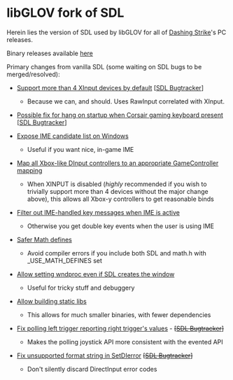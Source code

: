libGLOV fork of SDL
========================

Herein lies the version of SDL used by libGLOV for all of [Dashing Strike](http://www.dashingstrike.com)'s PC releases.

Binary releases available [here](https://jimbly.github.io/SDL/)

Primary changes from vanilla SDL (some waiting on SDL bugs to be merged/resolved):
* [Support more than 4 XInput devices by default](https://github.com/Jimbly/SDL/commit/514850fc0618f91e5aba78d34763ba4287bf93e4) [[SDL Bugtracker](https://bugzilla.libsdl.org/show_bug.cgi?id=4477)]
  * Because we can, and should.  Uses RawInput correlated with XInput.
* [Possible fix for hang on startup when Corsair gaming keyboard present](https://github.com/Jimbly/SDL/commit/d2c7a1d51) [[SDL Bugtracker](https://bugzilla.libsdl.org/show_bug.cgi?id=4585)]
* [Expose IME candidate list on Windows](https://github.com/Jimbly/SDL/commit/39f1d306eb689842981d29246fcda5fa419b68b1)
  * Useful if you want nice, in-game IME
* [Map all Xbox-like DInput controllers to an appropriate GameController mapping](https://github.com/Jimbly/SDL/commit/dd1262bd8f5db94d8ca943743ec64d3ac08255a5)
  * When XINPUT is disabled (*highly* recommended if you wish to trivially support more than 4 devices without the major change above), this allows all Xbox-y controllers to get reasonable binds
* [Filter out IME-handled key messages when IME is active](https://github.com/Jimbly/SDL/commit/96b6bab636bf4b1499b9d99e2c1a7292b51ae7b0)
  * Otherwise you get double key events when the user is using IME
* [Safer Math defines](https://github.com/Jimbly/SDL/commit/2e42806dbca55a22b5b15a4a5becc779f2118735)
  * Avoid compiler errors if you include both SDL and math.h with _USE_MATH_DEFINES set
* [Allow setting wndproc even if SDL creates the window](https://github.com/Jimbly/SDL/commit/a28601f1075b1a3b79a757baef755bc17367a8ed)
  * Useful for tricky stuff and debuggery
* [Allow building static libs](https://github.com/Jimbly/SDL/commit/cd35fe34d8f3aba726de37b445f3c0a55a68e4a5)
  * This allows for much smaller binaries, with fewer dependencies

* [Fix polling left trigger reporting right trigger's values](https://github.com/Jimbly/SDL/commit/3079b68cf56fe275b6bd8f5fcc2d934d42cd46f1) - ~~[[SDL Bugtracker](https://bugzilla.libsdl.org/show_bug.cgi?id=4547)]~~
  * Makes the polling joystick API more consistent with the evented API
* [Fix unsupported format string in SetDIerror](https://github.com/Jimbly/SDL/commit/9e4c82f49c4410c9981999003ecebda81801c5b4) ~~[[SDL Bugtracker](https://bugzilla.libsdl.org/show_bug.cgi?id=4548)]~~
  * Don't silently discard DirectInput error codes
